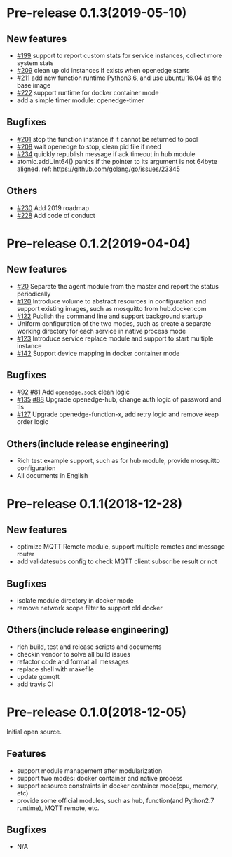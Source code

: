 # Pre-release 0.1.3(2019-05-10)

## New features

- [#199](https://github.com/baidu/openedge/issues/199) support to report custom stats for service instances, collect more system stats
- [#209](https://github.com/baidu/openedge/issues/209) clean up old instances if exists when openedge starts
- [#211](https://github.com/baidu/openedge/issues/211) add new function runtime Python3.6, and use ubuntu 16.04 as the base image
- [#222](https://github.com/baidu/openedge/issues/222) support runtime for docker container mode
- add a simple timer module: openedge-timer

## Bugfixes

- [#201](https://github.com/baidu/openedge/issues/201) stop the function instance if it cannot be returned to pool
- [#208](https://github.com/baidu/openedge/issues/208) wait openedge to stop, clean pid file if need
- [#234](https://github.com/baidu/openedge/issues/234) quickly republish message if ack timeout in hub module
- atomic.addUint64() panics if the pointer to its argument is not 64byte aligned. ref: https://github.com/golang/go/issues/23345

## Others

- [#230](https://github.com/baidu/openedge/issues/230) Add 2019 roadmap
- [#228](https://github.com/baidu/openedge/issues/228) Add code of conduct

# Pre-release 0.1.2(2019-04-04)

## New features

- [#20](https://github.com/baidu/openedge/issues/20) Separate the agent module from the master and report the status periodically
- [#120](https://github.com/baidu/openedge/issues/120) Introduce volume to abstract resources in configuration and support existing images, such as mosquitto from hub.docker.com
- [#122](https://github.com/baidu/openedge/issues/122) Publish the command line and support background startup
- Uniform configuration of the two modes, such as create a separate working directory for each service in native process mode
- [#123](https://github.com/baidu/openedge/issues/123) Introduce service replace module and support to start multiple instance
- [#142](https://github.com/baidu/openedge/issues/142) Support device mapping in docker container mode

## Bugfixes

- [#92](https://github.com/baidu/openedge/issues/92) [#81](https://github.com/baidu/openedge/issues/81) Add `openedge.sock` clean logic
- [#135](https://github.com/baidu/openedge/issues/135) [#88](https://github.com/baidu/openedge/issues/88) Upgrade openedge-hub, change auth logic of password and tls
- [#127](https://github.com/baidu/openedge/issues/127) Upgrade openedge-function-x, add retry logic and remove keep order logic

## Others(include release engineering)

- Rich test example support, such as for hub module, provide mosquitto configuration
- All documents in English

# Pre-release 0.1.1(2018-12-28)

## New features

- optimize MQTT Remote module, support multiple remotes and message router
- add validatesubs config to check MQTT client subscribe result or not

## Bugfixes

- isolate module directory in docker mode
- remove network scope filter to support old docker

## Others(include release engineering)

- rich build, test and release scripts and documents
- checkin vendor to solve all build issues
- refactor code and format all messages
- replace shell with makefile
- update gomqtt
- add travis CI

# Pre-release 0.1.0(2018-12-05)

Initial open source.

## Features

- support module management after modularization
- support two modes: docker container and native process
- support resource constraints in docker container mode(cpu, memory, etc)
- provide some official modules, such as hub, function(and Python2.7 runtime), MQTT remote, etc.

## Bugfixes

- N/A
